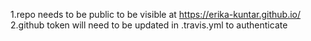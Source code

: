 1.repo needs to be public to be visible at https://erika-kuntar.github.io/
2.github token will need to be updated in .travis.yml to authenticate
